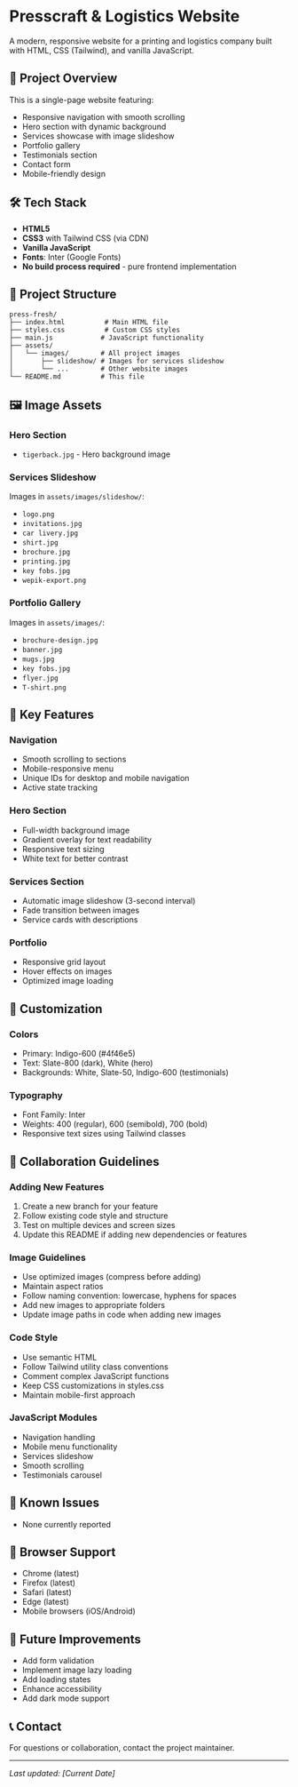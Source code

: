 # Presscraft & Logistics Website

A modern, responsive website for a printing and logistics company built with HTML, CSS (Tailwind), and vanilla JavaScript.

## 🚀 Project Overview

This is a single-page website featuring:
- Responsive navigation with smooth scrolling
- Hero section with dynamic background
- Services showcase with image slideshow
- Portfolio gallery
- Testimonials section
- Contact form
- Mobile-friendly design

## 🛠️ Tech Stack

- **HTML5**
- **CSS3** with Tailwind CSS (via CDN)
- **Vanilla JavaScript**
- **Fonts**: Inter (Google Fonts)
- **No build process required** - pure frontend implementation

## 📁 Project Structure

```
press-fresh/
├── index.html          # Main HTML file
├── styles.css          # Custom CSS styles
├── main.js            # JavaScript functionality
├── assets/
│   └── images/        # All project images
│       ├── slideshow/ # Images for services slideshow
│       └── ...        # Other website images
└── README.md          # This file
```

## 🖼️ Image Assets

### Hero Section
- `tigerback.jpg` - Hero background image

### Services Slideshow
Images in `assets/images/slideshow/`:
- `logo.png`
- `invitations.jpg`
- `car livery.jpg`
- `shirt.jpg`
- `brochure.jpg`
- `printing.jpg`
- `key fobs.jpg`
- `wepik-export.png`

### Portfolio Gallery
Images in `assets/images/`:
- `brochure-design.jpg`
- `banner.jpg`
- `mugs.jpg`
- `key fobs.jpg`
- `flyer.jpg`
- `T-shirt.png`

## 🔑 Key Features

### Navigation
- Smooth scrolling to sections
- Mobile-responsive menu
- Unique IDs for desktop and mobile navigation
- Active state tracking

### Hero Section
- Full-width background image
- Gradient overlay for text readability
- Responsive text sizing
- White text for better contrast

### Services Section
- Automatic image slideshow (3-second interval)
- Fade transition between images
- Service cards with descriptions

### Portfolio
- Responsive grid layout
- Hover effects on images
- Optimized image loading

## 🎨 Customization

### Colors
- Primary: Indigo-600 (#4f46e5)
- Text: Slate-800 (dark), White (hero)
- Backgrounds: White, Slate-50, Indigo-600 (testimonials)

### Typography
- Font Family: Inter
- Weights: 400 (regular), 600 (semibold), 700 (bold)
- Responsive text sizes using Tailwind classes

## 🤝 Collaboration Guidelines

### Adding New Features
1. Create a new branch for your feature
2. Follow existing code style and structure
3. Test on multiple devices and screen sizes
4. Update this README if adding new dependencies or features

### Image Guidelines
- Use optimized images (compress before adding)
- Maintain aspect ratios
- Follow naming convention: lowercase, hyphens for spaces
- Add new images to appropriate folders
- Update image paths in code when adding new images

### Code Style
- Use semantic HTML
- Follow Tailwind utility class conventions
- Comment complex JavaScript functions
- Keep CSS customizations in styles.css
- Maintain mobile-first approach

### JavaScript Modules
- Navigation handling
- Mobile menu functionality
- Services slideshow
- Smooth scrolling
- Testimonials carousel

## 🐛 Known Issues
- None currently reported

## 📱 Browser Support
- Chrome (latest)
- Firefox (latest)
- Safari (latest)
- Edge (latest)
- Mobile browsers (iOS/Android)

## 🔄 Future Improvements
- Add form validation
- Implement image lazy loading
- Add loading states
- Enhance accessibility
- Add dark mode support

## 📞 Contact
For questions or collaboration, contact the project maintainer.

---
*Last updated: [Current Date]* 
